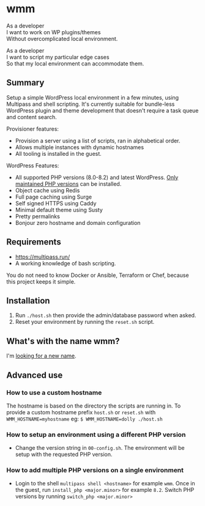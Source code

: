 # wmm
As a developer<br>
I want to work on WP plugins/themes<br>
Without overcomplicated local environment.

As a developer<br>
I want to script my particular edge cases<br>
So that my local environment can accommodate them.

## Summary

Setup a simple WordPress local environment in a few minutes, using Multipass and shell scripting. It's currently suitable for bundle-less WordPress plugin and theme development that doesn't require a task queue and content search.

Provisioner features:
* Provision a server using a list of scripts, ran in alphabetical order.
* Allows multiple instances with dynamic hostnames
* All tooling is installed in the guest.

WordPress Features:
* All supported PHP versions (8.0-8.2) and latest WordPress. [Only maintained PHP versions](https://launchpad.net/~ondrej/+archive/ubuntu/php) can be installed.
* Object cache using Redis
* Full page caching using Surge
* Self signed HTTPS using Caddy
* Minimal default theme using Susty
* Pretty permalinks
* Bonjour zero hostname and domain configuration



## Requirements

- https://multipass.run/
- A working knowledge of bash scripting.

You do not need to know Docker or Ansible, Terraform or Chef, because this project keeps it simple.

## Installation

1. Run `./host.sh` then provide the admin/database password when asked.
2. Reset your environment by running the `reset.sh` script.


## What's with the name wmm?

I'm [looking for a new name](https://github.com/svandragt/wmm/issues/11).


## Advanced use

### How to use a custom hostname

The hostname is based on the directory the scripts are running in. To provide a custom hostname prefix `host.sh` or `reset.sh` with `WMM_HOSTNAME=myhostname` eg: `$ WMM_HOSTNAME=dolly ./host.sh`

### How to setup an environment using a different PHP version

* Change the version string in `00-config.sh`. The environment will be setup with the requested PHP version.

### How to add multiple PHP versions on a single environment

* Login to the shell `multipass shell <hostname>` for example `wmm`. Once in the guest, run `install_php <major.minor>` for example `8.2`. Switch PHP versions by running `switch_php <major.minor>` 
